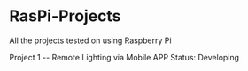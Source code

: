 # RasPi-Projects
All the projects tested on using Raspberry Pi

Project 1 -- Remote Lighting via Mobile APP
Status: Developing 
